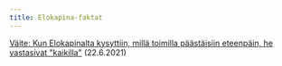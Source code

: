 ```yaml
---
title: Elokapina-faktat
---
```


[Väite: Kun Elokapinalta kysyttiin, millä toimilla päästäisiin eteenpäin, he vastasivat "kaikilla"](/kapinafaktat/kaikilla) (22.6.2021)
